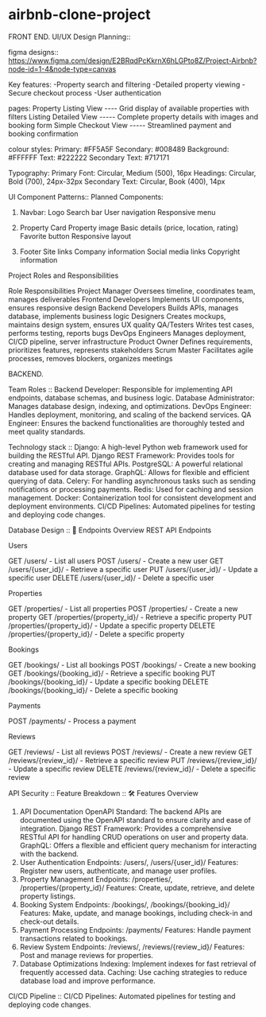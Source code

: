 # airbnb-clone-project

FRONT END.
UI/UX Design Planning::

figma designs:: https://www.figma.com/design/E2BRqdPcKkrnX6hLGPto8Z/Project-Airbnb?node-id=1-4&node-type=canvas

Key features:
-Property search and filtering
-Detailed property viewing
-Secure checkout process
-User authentication


pages:
Property Listing View	---- Grid display of available properties with filters
Listing Detailed View	----- Complete property details with images and booking form
Simple Checkout View -----	Streamlined payment and booking confirmation


colour styles:
Primary: #FF5A5F
Secondary: #008489
Background: #FFFFFF
Text: #222222
Secondary Text: #717171

Typography:
Primary Font: Circular, Medium (500), 16px
Headings: Circular, Bold (700), 24px-32px
Secondary Text: Circular, Book (400), 14px


UI Component Patterns::
Planned Components:
1. Navbar:
Logo
Search bar
User navigation
Responsive menu

2. Property Card
Property image
Basic details (price, location, rating)
Favorite button
Responsive layout

4. Footer
Site links
Company information
Social media links
Copyright information





Project Roles and Responsibilities

Role	                 Responsibilities
Project Manager 	     Oversees timeline, coordinates team, manages deliverables
Frontend Developers	   Implements UI components, ensures responsive design
Backend Developers	   Builds APIs, manages database, implements business logic
Designers	             Creates mockups, maintains design system, ensures UX quality
QA/Testers	           Writes test cases, performs testing, reports bugs
DevOps Engineers	     Manages deployment, CI/CD pipeline, server infrastructure
Product Owner	         Defines requirements, prioritizes features, represents stakeholders
Scrum Master	         Facilitates agile processes, removes blockers, organizes meetings




BACKEND.

Team Roles  ::
Backend Developer:         Responsible for implementing API endpoints, database schemas, and business logic.
Database Administrator:    Manages database design, indexing, and optimizations.
DevOps Engineer:           Handles deployment, monitoring, and scaling of the backend services.
QA Engineer:               Ensures the backend functionalities are thoroughly tested and meet quality standards.


Technology stack   ::
Django:                  A high-level Python web framework used for building the RESTful API.
Django REST Framework:   Provides tools for creating and managing RESTful APIs.
PostgreSQL:              A powerful relational database used for data storage.
GraphQL:                 Allows for flexible and efficient querying of data.
Celery:                  For handling asynchronous tasks such as sending notifications or processing payments.
Redis:                   Used for caching and session management.
Docker:                  Containerization tool for consistent development and deployment environments.
CI/CD Pipelines:         Automated pipelines for testing and deploying code changes.


Database Design  ::
📌 Endpoints Overview
REST API Endpoints

Users

GET /users/ - List all users
POST /users/ - Create a new user
GET /users/{user_id}/ - Retrieve a specific user
PUT /users/{user_id}/ - Update a specific user
DELETE /users/{user_id}/ - Delete a specific user

Properties

GET /properties/ - List all properties
POST /properties/ - Create a new property
GET /properties/{property_id}/ - Retrieve a specific property
PUT /properties/{property_id}/ - Update a specific property
DELETE /properties/{property_id}/ - Delete a specific property

Bookings

GET /bookings/ - List all bookings
POST /bookings/ - Create a new booking
GET /bookings/{booking_id}/ - Retrieve a specific booking
PUT /bookings/{booking_id}/ - Update a specific booking
DELETE /bookings/{booking_id}/ - Delete a specific booking

Payments

POST /payments/ - Process a payment

Reviews

GET /reviews/ - List all reviews
POST /reviews/ - Create a new review
GET /reviews/{review_id}/ - Retrieve a specific review
PUT /reviews/{review_id}/ - Update a specific review
DELETE /reviews/{review_id}/ - Delete a specific review

API Security  ::
Feature Breakdown ::
🛠️ Features Overview
1. API Documentation
OpenAPI Standard: The backend APIs are documented using the OpenAPI standard to ensure clarity and ease of integration.
Django REST Framework: Provides a comprehensive RESTful API for handling CRUD operations on user and property data.
GraphQL: Offers a flexible and efficient query mechanism for interacting with the backend.
2. User Authentication
Endpoints: /users/, /users/{user_id}/
Features: Register new users, authenticate, and manage user profiles.
3. Property Management
Endpoints: /properties/, /properties/{property_id}/
Features: Create, update, retrieve, and delete property listings.
4. Booking System
Endpoints: /bookings/, /bookings/{booking_id}/
Features: Make, update, and manage bookings, including check-in and check-out details.
5. Payment Processing
Endpoints: /payments/
Features: Handle payment transactions related to bookings.
6. Review System
Endpoints: /reviews/, /reviews/{review_id}/
Features: Post and manage reviews for properties.
7. Database Optimizations
Indexing: Implement indexes for fast retrieval of frequently accessed data.
Caching: Use caching strategies to reduce database load and improve performance.



CI/CD Pipeline   ::
CI/CD Pipelines: Automated pipelines for testing and deploying code changes.





